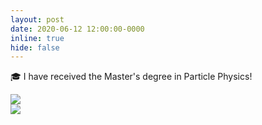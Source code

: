 ```yaml
---
layout: post
date: 2020-06-12 12:00:00-0000
inline: true
hide: false
---
```


:mortar_board: I have received the Master's degree in Particle Physics!

<div class="row mt-3 align-items-center justify-content-sm-center">
    <div class="col-sm-5 mt-3 mt-md-0">
        <img class="img-fluid rounded z-depth-1" src="{{ site.baseurl }}/assets/img/master_degree_1.jpeg">
    </div>
    <div class="col-sm-3 mt-3 mt-md-0">
        <img class="img-fluid rounded z-depth-1" src="{{ site.baseurl }}/assets/img/master_degree_2.jpg">
    </div>
</div>
